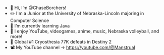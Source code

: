 - 👋 Hi, I’m @ChaseBorchers!
- ✏️ I'm a Junior at the University of Nebraska-Lincoln majoring in Computer Science
- 🌱 I’m currently learning Java
- 🩷 I enjoy YouTube, videogames, anime, music, Nebraska volleyball, and more!
- 🥇 Global #1 Cryosthesia 77K defeats in Destiny 2
- 📽️ My YouTube channel -> https://youtube.com/@Manstrual

<!---
ChaseBorchers/ChaseBorchers is a ✨ special ✨ repository because its `README.md` (this file) appears on your GitHub profile.
You can click the Preview link to take a look at your changes.
--->
